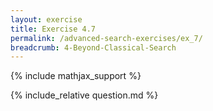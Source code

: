 ```yaml
---
layout: exercise
title: Exercise 4.7
permalink: /advanced-search-exercises/ex_7/
breadcrumb: 4-Beyond-Classical-Search
---
```


{% include mathjax_support %}

<div><i class="arrow-up loader" data-chapter="advanced-search-exercises" data-exercise="ex_7" data-rating="0"></i></div>
{% include_relative question.md %}
